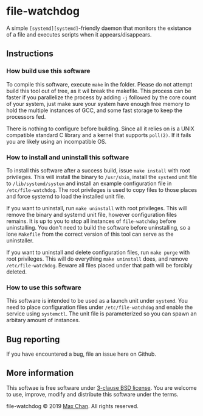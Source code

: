 # file-watchdog

A simple `[systemd][systemd]`-friendly daemon that monitors the existance of a
file and executes scripts when it appears/disappears.

[systemd]: https://www.freedesktop.org/wiki/Software/systemd/

## Instructions

### How build use this software

To compile this software, execute `make` in the folder. Please do not attempt
build this tool out of tree, as it wil break the makefile. This process can be
faster if you parallelize the process by adding `-j` followed by the core count
of your system, just make sure your system have enough free memory to hold the
multiple instances of GCC, and some fast storage to keep the processors fed.

There is nothing to configure before building. Since all it relies on is a UNIX
compatible standard C library and a kernel that supports `poll(2)`. If it fails
you are likely using an incompatible OS.

### How to install and uninstall this software

To install this software after a success build, issue `make install` with root
privileges. This will install the binary to `/usr/sbin`, install the `systemd`
unit file to `/lib/systemd/system` and install an example configuration file in
`/etc/file-watchdog`. The root privileges is used to copy files to those places
and force systemd to load the installed unit file.

If you want to uninstall, run `make uninstall` with root privileges. This will
remove the binary and systemd unit file, however configuration files remains.
It is up to you to stop all instances of `file-watchdog` before uninstalling.
You don't need to build the software before uninstalling, so a lone `Makefile`
from the correct version of this tool can serve as the uninstaller.

If you want to uninstall and delete configuration files, run `make purge` with
root privileges. This will do everything `make uninstall` does, and remove
`/etc/file-watchdog`. Beware all files placed under that path will be forcibly
deleted.

### How to use this software

This software is intended to be used as a launch unit under `systemd`. You need
to place configuration files under `/etc/file-watchdog` and enable the service
using `systemctl`. The unit file is parameterized so you can spawn an arbitary
amount of instances.

## Bug reporting

If you have encountered a bug, file an issue here on Github.

## More information

This softwae is free software under [3-clause BSD license](LICENSE.md). You are
welcome to use, improve, modify and distribute this software under the terms.

file-watchdog &copy; 2019 [Max Chan](xcvista@me.com). All rights reserved.
